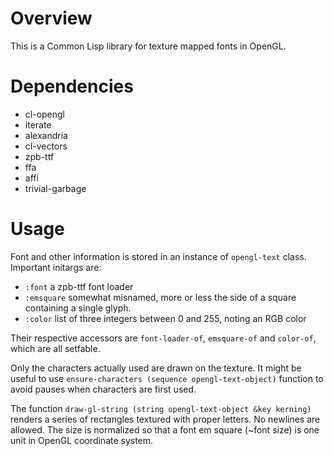 # Overview

This is a Common Lisp library for texture mapped fonts in OpenGL.

# Dependencies

- cl-opengl
- iterate
- alexandria
- cl-vectors
- zpb-ttf
- ffa
- affi
- trivial-garbage

# Usage

Font and other information is stored in an instance of `opengl-text` class. Important initargs are:

- `:font` a zpb-ttf font loader
- `:emsquare` somewhat misnamed, more or less the side of a square containing a single glyph.
- `:color` list of three integers between 0 and 255, noting an RGB color

Their respective accessors are `font-loader-of`, `emsquare-of` and `color-of`, which are all setfable.

Only the characters actually used are drawn on the texture. It might be useful to use `ensure-characters (sequence opengl-text-object)` function to avoid pauses when characters are first used.

The function `draw-gl-string (string opengl-text-object &key kerning)` renders a series of rectangles textured with proper letters. No newlines are allowed. The size is normalized so that a font em square (~font size) is one unit in OpenGL coordinate system.